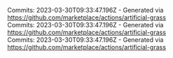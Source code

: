 Commits: 2023-03-30T09:33:47.196Z - Generated via https://github.com/marketplace/actions/artificial-grass
<br>
Commits: 2023-03-30T09:33:47.196Z - Generated via https://github.com/marketplace/actions/artificial-grass
<br>
Commits: 2023-03-30T09:33:47.196Z - Generated via https://github.com/marketplace/actions/artificial-grass
<br>
